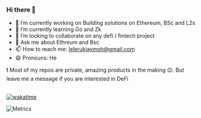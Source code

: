 ### Hi there 👋

- 🔭 I’m currently working on Building solutions on Ethereum, BSc and L2s
- 🌱 I’m currently learning Go and Zk
- 👯 I’m looking to collaborate on any defi / fintech project
- 💬 Ask me about Ethreum and Bsc
- 📫 How to reach me: lelerukjaymoh@gmail.com
- 😄 Pronouns: He



❗  Most of my repos are private, amazing products in the making 😉. But leave me a message if you are interested in DeFi <br ><br >

[![wakatime](https://wakatime.com/badge/user/646fe317-d623-4ea8-839e-9a41d5a8a5ea.svg)](https://wakatime.com/@646fe317-d623-4ea8-839e-9a41d5a8a5ea)


![Metrics](https://metrics.lecoq.io/lelerukjaymoh?template=classic&followup=1&isocalendar=1&languages=1&pagespeed=1&posts=1&projects=1&stars=1&tweets=1&pagespeed.detailed=false&pagespeed.screenshot=false&posts.limit=4&posts.source=dev.to&isocalendar.duration=half-year&projects.limit=4&tweets.limit=2&stars.limit=4&config.timezone=Africa%2FNairobi)


